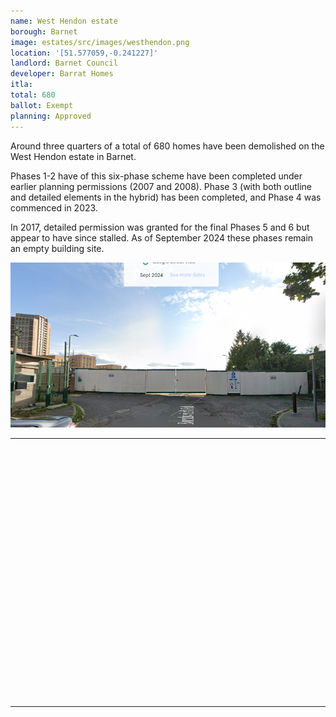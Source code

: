 ```yaml
---
name: West Hendon estate 
borough: Barnet
image: estates/src/images/westhendon.png
location: '[51.577059,-0.241227]'
landlord: Barnet Council
developer: Barrat Homes
itla:
total: 680
ballot: Exempt
planning: Approved
---
```

Around three quarters of a total of 680 homes have been demolished on the West Hendon estate in Barnet.

Phases 1-2 have of this six-phase scheme have been completed under earlier planning permissions (2007 and 2008). Phase 3 (with both outline and detailed elements in the hybrid) has been completed, and Phase 4 was commenced in 2023.

In 2017, detailed permission was granted for the final Phases 5 and 6 but appear to have since stalled. As of September 2024 these phases remain an empty building site.

![West hendon stalled phases](../estates/src/images/westhendon5and6.png)

---

<!------------THE CODE BELOW RENDERS THE MAP - DO NOT EDIT! ---------------------------->

<div id="map" style="width: 100%; height: 400px;"></div>

<script>
  var map = L.map('map').setView({{ location }}, 13);
  L.tileLayer('https://tile.openstreetmap.org/{z}/{x}/{y}.png', {
  maxZoom: 19,
attribution: '&copy; <a href="http://www.openstreetmap.org/copyright">OpenStreetMap</a>'
}).addTo(map);
var circle = L.circle({{ location }}, {
    color: 'red',
    fillColor: '#f03',
    fillOpacity: 0.5,
    radius: 500
}).addTo(map);
</script>

---